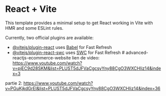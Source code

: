 # React + Vite

This template provides a minimal setup to get React working in Vite with HMR and some ESLint rules.

Currently, two official plugins are available:

- [@vitejs/plugin-react](https://github.com/vitejs/vite-plugin-react/blob/main/packages/plugin-react/README.md) uses [Babel](https://babeljs.io/) for Fast Refresh
- [@vitejs/plugin-react-swc](https://github.com/vitejs/vite-plugin-react-swc) uses [SWC](https://swc.rs/) for Fast Refresh
#   a d v a n c e d - r e a c t j s - e c o m m e r c e - w e b s i t e 
 
 
lien de video: https://www.youtube.com/watch?v=pjEC9d28SKM&list=PLUST5dJFVaCgcsyYny88CgO3WXCHIiz14&index=3


partie 2:  https://www.youtube.com/watch?v=PGuKjkdGrEI&list=PLUST5dJFVaCgcsyYny88CgO3WXCHIiz14&index=36
